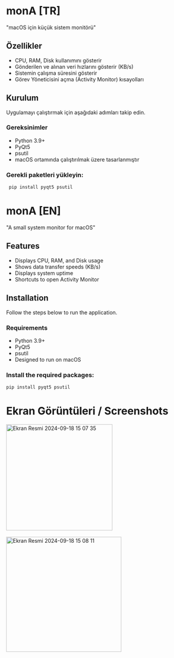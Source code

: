  # monA [TR]
   "macOS için küçük sistem monitörü"

## Özellikler

- CPU, RAM, Disk kullanımını gösterir
- Gönderilen ve alınan veri hızlarını gösterir (KB/s)
- Sistemin çalışma süresini gösterir
- Görev Yöneticisini açma (Activity Monitor) kısayolları
  
## Kurulum
Uygulamayı çalıştırmak için aşağıdaki adımları takip edin.

### Gereksinimler

- Python 3.9+
- PyQt5
- psutil
- macOS ortamında çalıştırılmak üzere tasarlanmıştır

### Gerekli paketleri yükleyin:
```bash
 pip install pyqt5 psutil
```



# monA [EN]
 "A small system monitor for macOS"

## Features

- Displays CPU, RAM, and Disk usage
- Shows data transfer speeds (KB/s)
- Displays system uptime
- Shortcuts to open Activity Monitor

## Installation
Follow the steps below to run the application.

### Requirements

- Python 3.9+
- PyQt5
- psutil
- Designed to run on macOS

### Install the required packages:

```bash
pip install pyqt5 psutil
```

# Ekran Görüntüleri / Screenshots

<img width="286" alt="Ekran Resmi 2024-09-18 15 07 35" src="https://github.com/user-attachments/assets/899eba91-ec6e-46cd-8f4e-de0920f7b2f1">
<br></br>
<img width="310" alt="Ekran Resmi 2024-09-18 15 08 11" src="https://github.com/user-attachments/assets/03551d2e-c1fb-479d-9b6c-ca5a4e67df8c">








   

